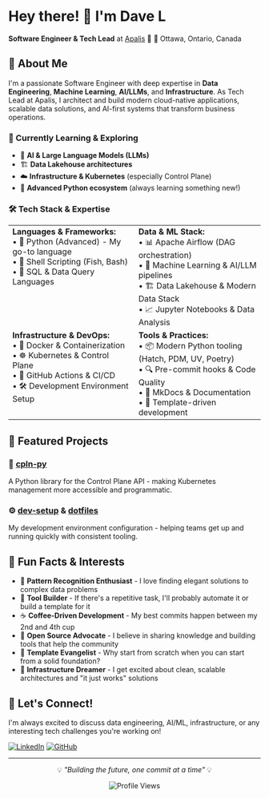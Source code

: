 # Hey there! 👋 I'm Dave L

**Software Engineer & Tech Lead** at [Apalis](https://github.com/ApalisTechnology) 🚀
📍 Ottawa, Ontario, Canada

## 🎯 About Me

I'm a passionate Software Engineer with deep expertise in **Data Engineering**, **Machine Learning**, **AI/LLMs**, and **Infrastructure**. As Tech Lead at Apalis, I architect and build modern cloud-native applications, scalable data solutions, and AI-first systems that transform business operations.

### 🌱 Currently Learning & Exploring
- 🤖 **AI & Large Language Models (LLMs)**
- 🏗️ **Data Lakehouse architectures**
- ☁️ **Infrastructure & Kubernetes** (especially Control Plane)
- 🐍 **Advanced Python ecosystem** (always learning something new!)

### 🛠️ Tech Stack & Expertise

<table>
  <tr>
    <td width="50%" valign="top">
      <strong>Languages & Frameworks:</strong><br>
      • 🐍 Python (Advanced) - My go-to language<br>
      • 🐚 Shell Scripting (Fish, Bash)<br>
      • 🧮 SQL & Data Query Languages
    </td>
    <td width="50%" valign="top">
      <strong>Data & ML Stack:</strong><br>
      • 📊 Apache Airflow (DAG orchestration)<br>
      • 🤖 Machine Learning & AI/LLM pipelines<br>
      • 🏗️ Data Lakehouse & Modern Data Stack<br>
      • 📈 Jupyter Notebooks & Data Analysis
    </td>
  </tr>
  <tr>
    <td width="50%" valign="top">
      <strong>Infrastructure & DevOps:</strong><br>
      • 🐳 Docker & Containerization<br>
      • ☸️ Kubernetes & Control Plane<br>
      • 🔧 GitHub Actions & CI/CD<br>
      • 🛠️ Development Environment Setup
    </td>
    <td width="50%" valign="top">
      <strong>Tools & Practices:</strong><br>
      • 📦 Modern Python tooling (Hatch, PDM, UV, Poetry)<br>
      • 🔍 Pre-commit hooks & Code Quality<br>
      • 📝 MkDocs & Documentation<br>
      • 🎯 Template-driven development
    </td>
  </tr>
</table>

## 🚀 Featured Projects

### 🔗 [cpln-py](https://github.com/dave6892/cpln-py)
A Python library for the Control Plane API - making Kubernetes management more accessible and programmatic.

### ⚙️ [dev-setup](https://github.com/dave6892/dev-setup) & [dotfiles](https://github.com/dave6892/dotfiles)
My development environment configuration - helping teams get up and running quickly with consistent tooling.

## 🎨 Fun Facts & Interests

- 🧠 **Pattern Recognition Enthusiast** - I love finding elegant solutions to complex data problems
- 🔧 **Tool Builder** - If there's a repetitive task, I'll probably automate it or build a template for it
- ☕ **Coffee-Driven Development** - My best commits happen between my 2nd and 4th cup
- 🐧 **Open Source Advocate** - I believe in sharing knowledge and building tools that help the community
- 🎯 **Template Evangelist** - Why start from scratch when you can start from a solid foundation?
- 🚀 **Infrastructure Dreamer** - I get excited about clean, scalable architectures and "it just works" solutions

## 🤝 Let's Connect!

I'm always excited to discuss data engineering, AI/ML, infrastructure, or any interesting tech challenges you're working on!

[![LinkedIn](https://img.shields.io/badge/LinkedIn-0077B5?style=for-the-badge&logo=linkedin&logoColor=white)](https://www.linkedin.com/in/davidlu3/)
[![GitHub](https://img.shields.io/badge/GitHub-100000?style=for-the-badge&logo=github&logoColor=white)](https://github.com/dave6892)

---

<div align="center">

💡 *"Building the future, one commit at a time"* 💡

![Profile Views](https://komarev.com/ghpvc/?username=dave6892&color=brightgreen&style=flat-square)

</div>
